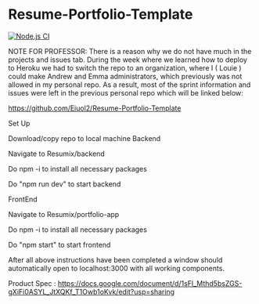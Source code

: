 # Resume-Portfolio-Template

[![Node.js CI](https://github.com/Resumix-Incorporated/Resumix/actions/workflows/node.js.yml/badge.svg)](https://github.com/Resumix-Incorporated/Resumix/actions/workflows/node.js.yml)

NOTE FOR PROFESSOR: There is a reason why we do not have much in the projects and issues tab. During the week where we learned how to deploy to Heroku we had to switch the repo to an organization, where I ( Louie ) could make Andrew and Emma administrators, which previously was not allowed in my personal repo. As a result, most of the sprint information and issues were left in the previous personal repo which will be linked below:

https://github.com/Eiuol2/Resume-Portfolio-Template

Set Up

Download/copy repo to local machine
Backend

Navigate to Resumix/backend

Do npm -i to install all necessary packages

Do "npm run dev" to start backend

FrontEnd

Navigate to Resumix/portfolio-app

Do npm -i to install all necessary packages

Do "npm start" to start frontend

After all above instructions have been completed a window should automatically open to localhost:3000 with all working components.

Product Spec : https://docs.google.com/document/d/1sFl_Mthd5bsZGS-gXiFi0ASYL_JtXQKf_T1Owb1oKvk/edit?usp=sharing
